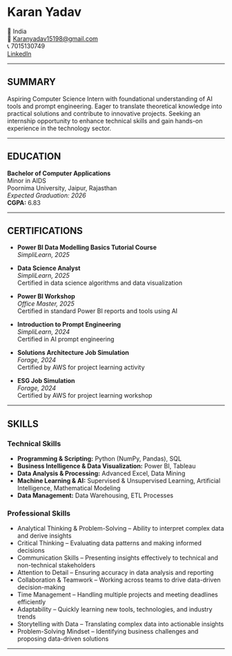 
# Karan Yadav

📍 India  
📧 Karanyadav15198@gmail.com  
📞 7015130749  
[LinkedIn](https://www.linkedin.com/in/karan-yadav-395a29290)

---

## SUMMARY

Aspiring Computer Science Intern with foundational understanding of AI tools and prompt engineering. Eager to translate theoretical knowledge into practical solutions and contribute to innovative projects. Seeking an internship opportunity to enhance technical skills and gain hands-on experience in the technology sector.

---

## EDUCATION

**Bachelor of Computer Applications**  
Minor in AIDS  
Poornima University, Jaipur, Rajasthan  
*Expected Graduation: 2026*  
**CGPA:** 6.83

---

## CERTIFICATIONS

- **Power BI Data Modelling Basics Tutorial Course**  
  *SimpliLearn, 2025*

- **Data Science Analyst**  
  *SimpliLearn, 2025*  
  Certified in data science algorithms and data visualization

- **Power BI Workshop**  
  *Office Master, 2025*  
  Certified in standard Power BI reports and tools using AI

- **Introduction to Prompt Engineering**  
  *SimpliLearn, 2024*  
  Certified in AI prompt engineering

- **Solutions Architecture Job Simulation**  
  *Forage, 2024*  
  Certified by AWS for project learning activity

- **ESG Job Simulation**  
  *Forage, 2024*  
  Certified by AWS for project learning workshop

---

## SKILLS

### Technical Skills
- **Programming & Scripting:** Python (NumPy, Pandas), SQL  
- **Business Intelligence & Data Visualization:** Power BI, Tableau  
- **Data Analysis & Processing:** Advanced Excel, Data Mining  
- **Machine Learning & AI:** Supervised & Unsupervised Learning, Artificial Intelligence, Mathematical Modeling  
- **Data Management:** Data Warehousing, ETL Processes  

### Professional Skills
- Analytical Thinking & Problem-Solving – Ability to interpret complex data and derive insights  
- Critical Thinking – Evaluating data patterns and making informed decisions  
- Communication Skills – Presenting insights effectively to technical and non-technical stakeholders  
- Attention to Detail – Ensuring accuracy in data analysis and reporting  
- Collaboration & Teamwork – Working across teams to drive data-driven decision-making  
- Time Management – Handling multiple projects and meeting deadlines efficiently  
- Adaptability – Quickly learning new tools, technologies, and industry trends  
- Storytelling with Data – Translating complex data into actionable insights  
- Problem-Solving Mindset – Identifying business challenges and proposing data-driven solutions

---
